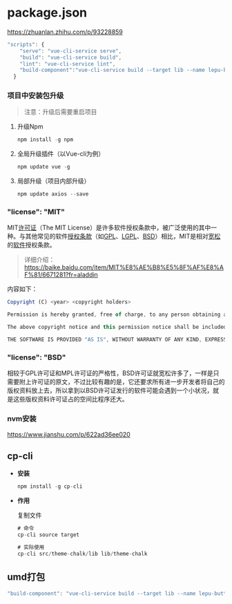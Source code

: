 # package.json

https://zhuanlan.zhihu.com/p/93228859



```js
"scripts": {
    "serve": "vue-cli-service serve",
    "build": "vue-cli-service build",
    "lint": "vue-cli-service lint",
    "build-component":"vue-cli-service build --target lib --name lepu-button src/main.js"
  }
```

### 项目中安装包升级

> 注意：升级后需要重启项目

1. 升级Npm

   ```js
   npm install -g npm
   ```

2. 全局升级插件（以Vue-cli为例）

   ```js
   npm update vue -g
   ```

3. 局部升级（项目内部升级）

   ```js
   npm update axios --save
   ```

### "license": "MIT"

MIT[许可证](https://baike.baidu.com/item/许可证)（The MIT License）是许多软件授权条款中，被广泛使用的其中一种。与其他常见的软件[授权条款](https://baike.baidu.com/item/授权条款)（如[GPL](https://baike.baidu.com/item/GPL)、[LGPL](https://baike.baidu.com/item/LGPL)、[BSD](https://baike.baidu.com/item/BSD)）相比，MIT是相对[宽松](https://baike.baidu.com/item/宽松/10962030)的[软件](https://baike.baidu.com/item/软件/12053)授权条款。

> 详细介绍：https://baike.baidu.com/item/MIT%E8%AE%B8%E5%8F%AF%E8%AF%81/6671281?fr=aladdin

内容如下：

```js
Copyright (C) <year> <copyright holders>

Permission is hereby granted, free of charge, to any person obtaining a copy of this software and associated documentation files (the "Software"), to deal in the Software without restriction, including without limitation the rights to use, copy, modify, merge, publish, distribute, sublicense, and/or sell copies of the Software, and to permit persons to whom the Software is furnished to do so, subject to the following conditions:

The above copyright notice and this permission notice shall be included in all copies or substantial portions of the Software.

THE SOFTWARE IS PROVIDED "AS IS", WITHOUT WARRANTY OF ANY KIND, EXPRESS OR IMPLIED, INCLUDING BUT NOT LIMITED TO THE WARRANTIES OF MERCHANTABILITY, FITNESS FOR A PARTICULAR PURPOSE AND NONINFRINGEMENT. IN NO EVENT SHALL THE AUTHORS OR COPYRIGHT HOLDERS BE LIABLE FOR ANY CLAIM, DAMAGES OR OTHER LIABILITY, WHETHER IN AN ACTION OF CONTRACT, TORT OR OTHERWISE, ARISING FROM, OUT OF OR IN CONNECTION WITH THE SOFTWARE OR THE USE OR OTHER DEALINGS IN THE SOFTWARE. [1] 
```

### "license": "BSD"

相较于GPL许可证和MPL许可证的严格性，BSD许可证就宽松许多了，一样是只需要附上许可证的原文，不过比较有趣的是，它还要求所有进一步开发者将自己的版权资料放上去，所以拿到以BSD许可证发行的软件可能会遇到一个小状况，就是这些版权资料许可证占的空间比程序还大。



### nvm安装

https://www.jianshu.com/p/622ad36ee020





## cp-cli

- **安装**

  ```js
  npm install -g cp-cli
  ```

- **作用**

  复制文件

  ```js
  # 命令
  cp-cli source target
  
  # 实际使用
  cp-cli src/theme-chalk/lib lib/theme-chalk
  ```

  

## umd打包

```js
"build-component": "vue-cli-service build --target lib --name lepu-button lib/index.js"
```























